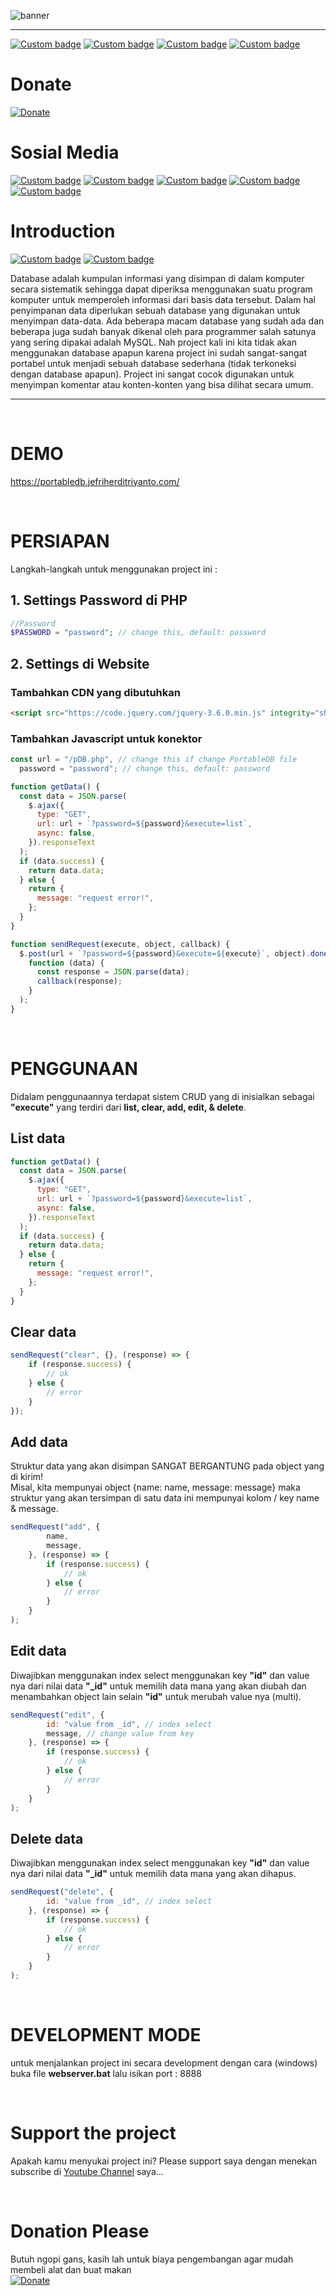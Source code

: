![banner](icon.svg)

---

[![Custom badge](https://img.shields.io/endpoint?style=for-the-badge&url=https%3A%2F%2Fjefripunza-youtube-channel-badge.vercel.app%2Fapi%2Fsubscriber)](https://www.youtube.com/user/jefripunza/)
[![Custom badge](https://img.shields.io/endpoint?style=for-the-badge&url=https%3A%2F%2Fjefripunza-youtube-channel-badge.vercel.app%2Fapi%2Fviews)](https://www.youtube.com/user/jefripunza/)
[![Custom badge](https://img.shields.io/endpoint?style=for-the-badge&url=https%3A%2F%2Fjefripunza-youtube-channel-badge.vercel.app%2Fapi%2Fcomments)](https://www.youtube.com/user/jefripunza/)
[![Custom badge](https://img.shields.io/endpoint?style=for-the-badge&url=https%3A%2F%2Fjefripunza-youtube-channel-badge.vercel.app%2Fapi%2Fvideos)](https://www.youtube.com/user/jefripunza/videos/)

# Donate

[![Donate](https://img.shields.io/badge/paypal-%2300457C.svg?&style=for-the-badge&logo=paypal&logoColor=white)](https://www.paypal.com/paypalme/jefripunza)

# Sosial Media

[![Custom badge](https://img.shields.io/badge/youtube-%23FF0000.svg?&style=for-the-badge&logo=youtube&logoColor=white)](https://www.youtube.com/user/jefripunza/)
[![Custom badge](https://img.shields.io/badge/instagram-%23E4405F.svg?&style=for-the-badge&logo=instagram&logoColor=white)](https://www.instagram.com/jefripunza/)
[![Custom badge](https://img.shields.io/badge/facebook-%231877F2.svg?&style=for-the-badge&logo=facebook&logoColor=white)](https://fb.com/jefripunza/)
[![Custom badge](https://img.shields.io/badge/twitter-%231DA1F2.svg?&style=for-the-badge&logo=twitter&logoColor=white)](https://twitter.com/jefripunza/)
[![Custom badge](https://img.shields.io/badge/linkedin-%230077B5.svg?&style=for-the-badge&logo=linkedin&logoColor=white)](https://www.linkedin.com/in/jefri-herdi-triyanto-ba76a8106/)

# Introduction

[![Custom badge](https://img.shields.io/badge/PHP-777BB4?style=for-the-badge&logo=php&logoColor=white)](https://www.php.net/manual/en/)
[![Custom badge](https://img.shields.io/badge/JavaScript-323330?style=for-the-badge&logo=javascript&logoColor=F7DF1E)](https://www.javascript.com/)

Database adalah kumpulan informasi yang disimpan di dalam komputer secara sistematik sehingga dapat diperiksa menggunakan suatu program komputer untuk memperoleh informasi dari basis data tersebut. Dalam hal penyimpanan data diperlukan sebuah database yang digunakan untuk menyimpan data-data. Ada beberapa macam database yang sudah ada dan beberapa juga sudah banyak dikenal oleh para programmer salah satunya yang sering dipakai adalah MySQL. Nah project kali ini kita tidak akan menggunakan database apapun karena project ini sudah sangat-sangat portabel untuk menjadi sebuah database sederhana (tidak terkoneksi dengan database apapun). Project ini sangat cocok digunakan untuk menyimpan komentar atau konten-konten yang bisa dilihat secara umum.

---

<br />

# DEMO

<a href="https://portabledb.jefriherditriyanto.com/" target="_blank" rel="norefferer">https://portabledb.jefriherditriyanto.com/</a> <br/>

<br />

# PERSIAPAN

Langkah-langkah untuk menggunakan project ini :

## 1. Settings Password di PHP

```php
//Password
$PASSWORD = "password"; // change this, default: password
```

## 2. Settings di Website

### Tambahkan CDN yang dibutuhkan

```html
<script src="https://code.jquery.com/jquery-3.6.0.min.js" integrity="sha256-/xUj+3OJU5yExlq6GSYGSHk7tPXikynS7ogEvDej/m4=" crossorigin="anonymous"></script>
```

### Tambahkan Javascript untuk konektor

```javascript
const url = "/pDB.php", // change this if change PortableDB file
  password = "password"; // change this, default: password

function getData() {
  const data = JSON.parse(
    $.ajax({
      type: "GET",
      url: url + `?password=${password}&execute=list`,
      async: false,
    }).responseText
  );
  if (data.success) {
    return data.data;
  } else {
    return {
      message: "request error!",
    };
  }
}

function sendRequest(execute, object, callback) {
  $.post(url + `?password=${password}&execute=${execute}`, object).done(
    function (data) {
      const response = JSON.parse(data);
      callback(response);
    }
  );
}
```

<br />

# PENGGUNAAN

Didalam penggunaannya terdapat sistem CRUD yang di inisialkan sebagai <b>"execute"</b> yang terdiri dari <b>list, clear, add, edit, & delete</b>.

## List data

```javascript
function getData() {
  const data = JSON.parse(
    $.ajax({
      type: "GET",
      url: url + `?password=${password}&execute=list`,
      async: false,
    }).responseText
  );
  if (data.success) {
    return data.data;
  } else {
    return {
      message: "request error!",
    };
  }
}
```

## Clear data

```javascript
sendRequest("clear", {}, (response) => {
    if (response.success) {
        // ok
    } else {
        // error
    }
});
```

## Add data

Struktur data yang akan disimpan SANGAT BERGANTUNG pada object yang di kirim! <br/>
Misal, kita mempunyai object {name: name, message: message} maka struktur yang akan tersimpan di satu data ini mempunyai kolom / key name & message.

```javascript
sendRequest("add", {
        name,
        message,
    }, (response) => {
        if (response.success) {
            // ok
        } else {
            // error
        }
    }
);
```

## Edit data

Diwajibkan menggunakan index select menggunakan key <b>"id"</b> dan value nya dari nilai data <b>"_id"</b> untuk memilih data mana yang akan diubah dan menambahkan object lain selain <b>"id"</b> untuk merubah value nya (multi).

```javascript
sendRequest("edit", {
        id: "value from _id", // index select
        message, // change value from key
    }, (response) => {
        if (response.success) {
            // ok
        } else {
            // error
        }
    }
);
```

## Delete data

Diwajibkan menggunakan index select menggunakan key <b>"id"</b> dan value nya dari nilai data <b>"_id"</b> untuk memilih data mana yang akan dihapus.

```javascript
sendRequest("delete", {
        id: "value from _id", // index select
    }, (response) => {
        if (response.success) {
            // ok
        } else {
            // error
        }
    }
);
```

<br />

# DEVELOPMENT MODE

untuk menjalankan project ini secara development dengan cara (windows) buka file <b>webserver.bat</b> lalu isikan port : 8888

<br />

# Support the project

Apakah kamu menyukai project ini? Please support saya dengan menekan subscribe di [Youtube Channel](https://www.youtube.com/user/jefripunza/videos/) saya...

<br />

# Donation Please

Butuh ngopi gans, kasih lah untuk biaya pengembangan agar mudah membeli alat dan buat makan <br />
[![Donate](https://img.shields.io/badge/paypal-%2300457C.svg?&style=for-the-badge&logo=paypal&logoColor=white)](https://www.paypal.com/paypalme/jefripunza)
